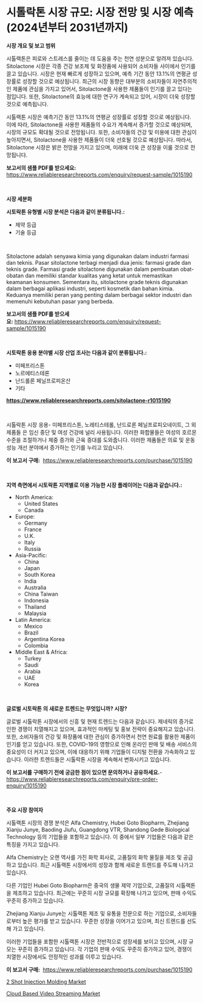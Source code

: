 <p><h1>시톨락톤 시장 규모: 시장 전망 및 시장 예측(2024년부터 2031년까지)</h1></p><p><strong>시장 개요 및 보고 범위</strong></p>
<p><p>시톨랙톤은 피로와 스트레스를 줄이는 데 도움을 주는 천연 성분으로 알려져 있습니다. Sitolactone 시장은 각종 건강 보조제 및 화장품에 사용되어 소비자들 사이에서 인기를 끌고 있습니다. 시장은 현재 빠르게 성장하고 있으며, 예측 기간 동안 13.1%의 연평균 성장률로 성장할 것으로 예상됩니다. 최근의 시장 동향은 대부분의 소비자들이 자연주의적인 제품에 관심을 가지고 있어서, Sitolactone을 사용한 제품들이 인기를 끌고 있다는 점입니다. 또한, Sitolactone의 효능에 대한 연구가 계속되고 있어, 시장이 더욱 성장할 것으로 예측됩니다.</p><p>시톨랙톤 시장은 예측기간 동안 13.1%의 연평균 성장률로 성장할 것으로 예상됩니다. 이에 따라, Sitolactone을 사용한 제품들의 수요가 계속해서 증가할 것으로 예상되며, 시장의 규모도 확대될 것으로 전망됩니다. 또한, 소비자들의 건강 및 미용에 대한 관심이 높아지면서, Sitolactone을 사용한 제품들이 더욱 선호될 것으로 예상됩니다. 따라서, Sitolactone 시장은 밝은 전망을 가지고 있으며, 미래에 더욱 큰 성장을 이룰 것으로 전망됩니다.</p></p>
<p><strong>보고서의 샘플 PDF를 받으세요:</strong> <a href="https://www.reliableresearchreports.com/enquiry/request-sample/1015190">https://www.reliableresearchreports.com/enquiry/request-sample/1015190</a></p>
<p>&nbsp;</p>
<p><strong>시장 세분화</strong></p>
<p><strong>시토락톤 유형별 시장 분석은 다음과 같이 분류됩니다.:</strong></p>
<p><ul><li>제약 등급</li><li>기술 등급</li></ul></p>
<p>&nbsp;</p>
<p><p>Sitolactone adalah senyawa kimia yang digunakan dalam industri farmasi dan teknis. Pasar sitolactone terbagi menjadi dua jenis: farmasi grade dan teknis grade. Farmasi grade sitolactone digunakan dalam pembuatan obat-obatan dan memiliki standar kualitas yang ketat untuk memastikan keamanan konsumen. Sementara itu, sitolactone grade teknis digunakan dalam berbagai aplikasi industri, seperti kosmetik dan bahan kimia. Keduanya memiliki peran yang penting dalam berbagai sektor industri dan memenuhi kebutuhan pasar yang berbeda.</p></p>
<p><strong>보고서의 샘플 PDF를 받으세요:</strong>&nbsp;<a href="https://www.reliableresearchreports.com/enquiry/request-sample/1015190">https://www.reliableresearchreports.com/enquiry/request-sample/1015190</a></p>
<p>&nbsp;</p>
<p><strong> 시토락톤 응용 분야별 시장 산업 조사는 다음과 같이 분류됩니다.:</strong></p>
<p><ul><li>미페프리스톤</li><li>노르에티스테론</li><li>난드롤론 페닐프로피온산</li><li>기타</li></ul></p>
<p><strong><a href="https://www.reliableresearchreports.com/sitolactone-r1015190">https://www.reliableresearchreports.com/sitolactone-r1015190</a></strong></p>
<p>&nbsp;</p>
<p><p>시톨락톤 시장 응용- 미페프리스톤, 노레티스테롤, 난드로론 페닐프로피오네이트, 그 외 제품들 은 임신 중단 및 여성 건강에 널리 사용됩니다. 이러한 화합물들은 여성의 호르몬 수준을 조절하거나 체중 증가와 근육 증대를 도와줍니다. 이러한 제품들은 의료 및 운동 성능 개선 분야에서 증가하는 인기를 누리고 있습니다.</p></p>
<p><strong>이 보고서 구매:</strong>&nbsp; <a href="https://www.reliableresearchreports.com/purchase/1015190">https://www.reliableresearchreports.com/purchase/1015190</a></p>
<p>&nbsp;</p>
<p><strong>지역 측면에서 시토락톤 지역별로 이용 가능한 시장 플레이어는 다음과 같습니다.:</strong></p>
<p><ul>
    <li>
        North America:
        <ul>
            <li>United States</li>
            <li>Canada</li>
        </ul>
    </li>
    <li>
        Europe:
        <ul>
            <li>Germany</li>
            <li>France</li>
            <li>U.K.</li>
            <li>Italy</li>
            <li>Russia</li>
        </ul>
    </li>
    <li>
        Asia-Pacific:
        <ul>
            <li>China</li>
            <li>Japan</li>
            <li>South Korea</li>
            <li>India</li>
            <li>Australia</li>
            <li>China Taiwan</li>
            <li>Indonesia</li>
            <li>Thailand</li>
            <li>Malaysia</li>
        </ul>
    </li>
    <li>
        Latin America:
        <ul>
            <li>Mexico</li>
            <li>Brazil</li>
            <li>Argentina Korea</li>
            <li>Colombia</li>
        </ul>
    </li>
    <li>
        Middle East & Africa:
        <ul>
            <li>Turkey</li>
            <li>Saudi</li>
            <li>Arabia</li>
            <li>UAE</li>
            <li>Korea</li>
        </ul>
    </li>
    </ul></p>
<p>&nbsp;</p>
<p><strong>글로벌 시토락톤 의 새로운 트렌드는 무엇입니까? 시장?</strong></p>
<p><p>글로벌 시톨락톤 시장에서의 신흥 및 현재 트렌드는 다음과 같습니다. 제네릭의 증가로 인한 경쟁이 치열해지고 있으며, 효과적인 마케팅 및 홍보 전략이 중요해지고 있습니다. 또한, 소비자들의 건강 및 화장품에 대한 관심이 증가하면서 천연 원료를 활용한 제품이 인기를 얻고 있습니다. 또한, COVID-19의 영향으로 인해 온라인 판매 및 배송 서비스의 중요성이 더 커지고 있으며, 이에 대응하기 위해 기업들이 디지털 전환을 가속화하고 있습니다. 이러한 트렌드들은 시톨락톤 시장을 계속해서 변화시키고 있습니다.</p></p>
<p><strong>이 보고서를 구매하기 전에 궁금한 점이 있으면 문의하거나 공유하세요.</strong>- <a href="https://www.reliableresearchreports.com/enquiry/pre-order-enquiry/1015190">https://www.reliableresearchreports.com/enquiry/pre-order-enquiry/1015190</a></p>
<p>&nbsp;</p>
<p><strong>주요 시장 참여자</strong></p>
<p><p>시톨랙톤 시장의 경쟁 분석은 Alfa Chemistry, Hubei Goto Biopharm, Zhejiang Xianju Junye, Baoding Jiufu, Guangdong VTR, Shandong Gede Biological Technology 등의 기업들을 포함하고 있습니다. 이 중에서 일부 기업들은 다음과 같은 특징을 가지고 있습니다.</p><p>Alfa Chemistry는 오랜 역사를 가진 화학 회사로, 고품질의 화학 물질을 제조 및 공급하고 있습니다. 최근 시톨랙톤 시장에서의 성장과 함께 새로운 트렌드를 주도해 나가고 있습니다. </p><p>다른 기업인 Hubei Goto Biopharm은 중국의 생물 제약 기업으로, 고품질의 시톨랙톤을 제조하고 있습니다. 최근에는 꾸준히 시장 규모를 확장해 나가고 있으며, 판매 수익도 꾸준히 증가하고 있습니다.</p><p>Zhejiang Xianju Junye는 시톨랙톤 제조 및 유통을 전문으로 하는 기업으로, 소비자들로부터 높은 평가를 받고 있습니다. 꾸준한 성장을 이어가고 있으며, 최신 트렌드를 선도해 가고 있습니다.</p><p>이러한 기업들을 포함한 시톨랙톤 시장은 전반적으로 성장세를 보이고 있으며, 시장 규모는 꾸준히 증가하고 있습니다. 각 기업의 판매 수익도 꾸준히 증가하고 있어, 경쟁이 치열한 시장에서도 안정적인 성과를 이루고 있습니다.</p></p>
<p><strong>이 보고서 구매:</strong>&nbsp;&nbsp;<a href="https://www.reliableresearchreports.com/purchase/1015190">https://www.reliableresearchreports.com/purchase/1015190</a></p>
<p><p><a href="https://github.com/peachesmcdowel1/Market-Research-Report-List-2/blob/main/2-shot-injection-molding-market.md">2 Shot Injection Molding Market</a></p><p><a href="https://github.com/edytherolanlouisejk1miz0wig/Market-Research-Report-List-2/blob/main/cloud-based-video-streaming-market.md">Cloud Based Video Streaming Market</a></p></p>